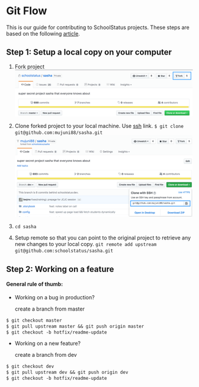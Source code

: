 # Git Flow

This is our guide for contributing to SchoolStatus projects. These steps are based on the following [article](https://akrabat.com/the-beginners-guide-to-contributing-to-a-github-project/).

## Step 1: Setup a local copy on your computer

1. Fork project  
   ![](/assets/schoolstatus_sasha__super_secret_project_sasha_that_everyone_knows_about.png)

2. Clone forked project to your local machine. Use [ssh](https://help.github.com/articles/adding-a-new-ssh-key-to-your-github-account/) link. `$ git clone git@github.com:mujuni88/sasha.git`  
   ![](/assets/mujuni88_sasha__super_secret_project_sasha_that_everyone_knows_about.png)

3. `cd sasha`

4. Setup remote so that you can point to the original project to retrieve any new changes to your local copy. 
   `git remote add upstream git@github.com:schoolstatus/sasha.git`

## Step 2: Working on a feature

####  General rule of thumb:

* Working on a bug in production?

  create a branch from master

```
$ git checkout master
$ git pull upstream master && git push origin master
$ git checkout -b hotfix/readme-update
```

* Working on a new feature?

  create a branch from dev

```
$ git checkout dev
$ git pull upstream dev && git push origin dev
$ git checkout -b hotfix/readme-update
```

